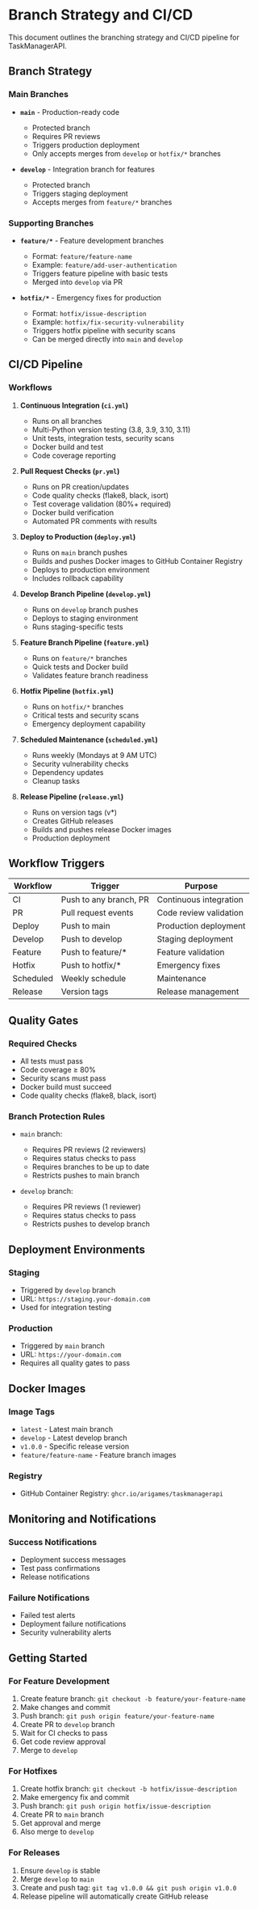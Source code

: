 # Branch Strategy and CI/CD

This document outlines the branching strategy and CI/CD pipeline for TaskManagerAPI.

## Branch Strategy

### Main Branches

- **`main`** - Production-ready code
  - Protected branch
  - Requires PR reviews
  - Triggers production deployment
  - Only accepts merges from `develop` or `hotfix/*` branches

- **`develop`** - Integration branch for features
  - Protected branch
  - Triggers staging deployment
  - Accepts merges from `feature/*` branches

### Supporting Branches

- **`feature/*`** - Feature development branches
  - Format: `feature/feature-name`
  - Example: `feature/add-user-authentication`
  - Triggers feature pipeline with basic tests
  - Merged into `develop` via PR

- **`hotfix/*`** - Emergency fixes for production
  - Format: `hotfix/issue-description`
  - Example: `hotfix/fix-security-vulnerability`
  - Triggers hotfix pipeline with security scans
  - Can be merged directly into `main` and `develop`

## CI/CD Pipeline

### Workflows

1. **Continuous Integration (`ci.yml`)**
   - Runs on all branches
   - Multi-Python version testing (3.8, 3.9, 3.10, 3.11)
   - Unit tests, integration tests, security scans
   - Docker build and test
   - Code coverage reporting

2. **Pull Request Checks (`pr.yml`)**
   - Runs on PR creation/updates
   - Code quality checks (flake8, black, isort)
   - Test coverage validation (80%+ required)
   - Docker build verification
   - Automated PR comments with results

3. **Deploy to Production (`deploy.yml`)**
   - Runs on `main` branch pushes
   - Builds and pushes Docker images to GitHub Container Registry
   - Deploys to production environment
   - Includes rollback capability

4. **Develop Branch Pipeline (`develop.yml`)**
   - Runs on `develop` branch pushes
   - Deploys to staging environment
   - Runs staging-specific tests

5. **Feature Branch Pipeline (`feature.yml`)**
   - Runs on `feature/*` branches
   - Quick tests and Docker build
   - Validates feature branch readiness

6. **Hotfix Pipeline (`hotfix.yml`)**
   - Runs on `hotfix/*` branches
   - Critical tests and security scans
   - Emergency deployment capability

7. **Scheduled Maintenance (`scheduled.yml`)**
   - Runs weekly (Mondays at 9 AM UTC)
   - Security vulnerability checks
   - Dependency updates
   - Cleanup tasks

8. **Release Pipeline (`release.yml`)**
   - Runs on version tags (v*)
   - Creates GitHub releases
   - Builds and pushes release Docker images
   - Production deployment

## Workflow Triggers

| Workflow | Trigger | Purpose |
|----------|---------|---------|
| CI | Push to any branch, PR | Continuous integration |
| PR | Pull request events | Code review validation |
| Deploy | Push to main | Production deployment |
| Develop | Push to develop | Staging deployment |
| Feature | Push to feature/* | Feature validation |
| Hotfix | Push to hotfix/* | Emergency fixes |
| Scheduled | Weekly schedule | Maintenance |
| Release | Version tags | Release management |

## Quality Gates

### Required Checks
- All tests must pass
- Code coverage ≥ 80%
- Security scans must pass
- Docker build must succeed
- Code quality checks (flake8, black, isort)

### Branch Protection Rules
- `main` branch:
  - Requires PR reviews (2 reviewers)
  - Requires status checks to pass
  - Requires branches to be up to date
  - Restricts pushes to main branch

- `develop` branch:
  - Requires PR reviews (1 reviewer)
  - Requires status checks to pass
  - Restricts pushes to develop branch

## Deployment Environments

### Staging
- Triggered by `develop` branch
- URL: `https://staging.your-domain.com`
- Used for integration testing

### Production
- Triggered by `main` branch
- URL: `https://your-domain.com`
- Requires all quality gates to pass

## Docker Images

### Image Tags
- `latest` - Latest main branch
- `develop` - Latest develop branch
- `v1.0.0` - Specific release version
- `feature/feature-name` - Feature branch images

### Registry
- GitHub Container Registry: `ghcr.io/arigames/taskmanagerapi`

## Monitoring and Notifications

### Success Notifications
- Deployment success messages
- Test pass confirmations
- Release notifications

### Failure Notifications
- Failed test alerts
- Deployment failure notifications
- Security vulnerability alerts

## Getting Started

### For Feature Development
1. Create feature branch: `git checkout -b feature/your-feature-name`
2. Make changes and commit
3. Push branch: `git push origin feature/your-feature-name`
4. Create PR to `develop` branch
5. Wait for CI checks to pass
6. Get code review approval
7. Merge to `develop`

### For Hotfixes
1. Create hotfix branch: `git checkout -b hotfix/issue-description`
2. Make emergency fix and commit
3. Push branch: `git push origin hotfix/issue-description`
4. Create PR to `main` branch
5. Get approval and merge
6. Also merge to `develop`

### For Releases
1. Ensure `develop` is stable
2. Merge `develop` to `main`
3. Create and push tag: `git tag v1.0.0 && git push origin v1.0.0`
4. Release pipeline will automatically create GitHub release
